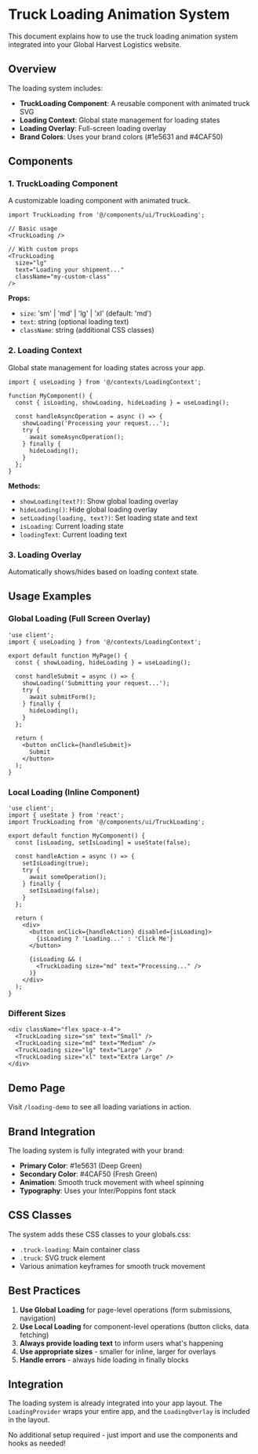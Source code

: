 # Truck Loading Animation System

This document explains how to use the truck loading animation system integrated into your Global Harvest Logistics website.

## Overview

The loading system includes:
- **TruckLoading Component**: A reusable component with animated truck SVG
- **Loading Context**: Global state management for loading states
- **Loading Overlay**: Full-screen loading overlay
- **Brand Colors**: Uses your brand colors (#1e5631 and #4CAF50)

## Components

### 1. TruckLoading Component

A customizable loading component with animated truck.

```tsx
import TruckLoading from '@/components/ui/TruckLoading';

// Basic usage
<TruckLoading />

// With custom props
<TruckLoading 
  size="lg" 
  text="Loading your shipment..." 
  className="my-custom-class"
/>
```

**Props:**
- `size`: 'sm' | 'md' | 'lg' | 'xl' (default: 'md')
- `text`: string (optional loading text)
- `className`: string (additional CSS classes)

### 2. Loading Context

Global state management for loading states across your app.

```tsx
import { useLoading } from '@/contexts/LoadingContext';

function MyComponent() {
  const { isLoading, showLoading, hideLoading } = useLoading();

  const handleAsyncOperation = async () => {
    showLoading('Processing your request...');
    try {
      await someAsyncOperation();
    } finally {
      hideLoading();
    }
  };
}
```

**Methods:**
- `showLoading(text?)`: Show global loading overlay
- `hideLoading()`: Hide global loading overlay
- `setLoading(loading, text?)`: Set loading state and text
- `isLoading`: Current loading state
- `loadingText`: Current loading text

### 3. Loading Overlay

Automatically shows/hides based on loading context state.

## Usage Examples

### Global Loading (Full Screen Overlay)

```tsx
'use client';
import { useLoading } from '@/contexts/LoadingContext';

export default function MyPage() {
  const { showLoading, hideLoading } = useLoading();

  const handleSubmit = async () => {
    showLoading('Submitting your request...');
    try {
      await submitForm();
    } finally {
      hideLoading();
    }
  };

  return (
    <button onClick={handleSubmit}>
      Submit
    </button>
  );
}
```

### Local Loading (Inline Component)

```tsx
'use client';
import { useState } from 'react';
import TruckLoading from '@/components/ui/TruckLoading';

export default function MyComponent() {
  const [isLoading, setIsLoading] = useState(false);

  const handleAction = async () => {
    setIsLoading(true);
    try {
      await someOperation();
    } finally {
      setIsLoading(false);
    }
  };

  return (
    <div>
      <button onClick={handleAction} disabled={isLoading}>
        {isLoading ? 'Loading...' : 'Click Me'}
      </button>
      
      {isLoading && (
        <TruckLoading size="md" text="Processing..." />
      )}
    </div>
  );
}
```

### Different Sizes

```tsx
<div className="flex space-x-4">
  <TruckLoading size="sm" text="Small" />
  <TruckLoading size="md" text="Medium" />
  <TruckLoading size="lg" text="Large" />
  <TruckLoading size="xl" text="Extra Large" />
</div>
```

## Demo Page

Visit `/loading-demo` to see all loading variations in action.

## Brand Integration

The loading system is fully integrated with your brand:
- **Primary Color**: #1e5631 (Deep Green)
- **Secondary Color**: #4CAF50 (Fresh Green)
- **Animation**: Smooth truck movement with wheel spinning
- **Typography**: Uses your Inter/Poppins font stack

## CSS Classes

The system adds these CSS classes to your globals.css:
- `.truck-loading`: Main container class
- `.truck`: SVG truck element
- Various animation keyframes for smooth truck movement

## Best Practices

1. **Use Global Loading** for page-level operations (form submissions, navigation)
2. **Use Local Loading** for component-level operations (button clicks, data fetching)
3. **Always provide loading text** to inform users what's happening
4. **Use appropriate sizes** - smaller for inline, larger for overlays
5. **Handle errors** - always hide loading in finally blocks

## Integration

The loading system is already integrated into your app layout. The `LoadingProvider` wraps your entire app, and the `LoadingOverlay` is included in the layout.

No additional setup required - just import and use the components and hooks as needed!
